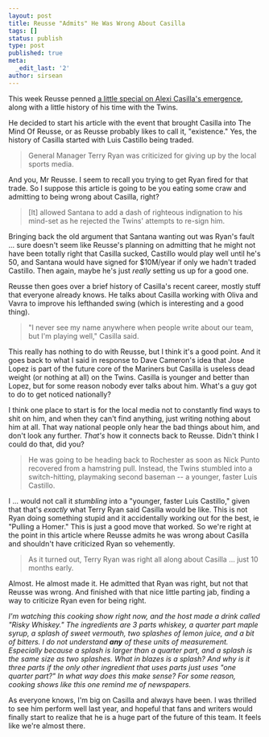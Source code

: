 ```yaml
---
layout: post
title: Reusse "Admits" He Was Wrong About Casilla
tags: []
status: publish
type: post
published: true
meta:
  _edit_last: '2'
author: sirsean
---
```

This week Reusse penned <a href="http://www.startribune.com/sports/twins/41472432.html">a little special on Alexi Casilla's emergence</a>, along with a little history of his time with the Twins.

He decided to start his article with the event that brought Casilla into The Mind Of Reusse, or as Reusse probably likes to call it, "existence." Yes, the history of Casilla started with Luis Castillo being traded.
<blockquote>General Manager Terry Ryan was criticized for giving up by the local sports media.</blockquote>
And you, Mr Reusse. I seem to recall you trying to get Ryan fired for that trade. So I suppose this article is going to be you eating some craw and admitting to being wrong about Casilla, right?
<blockquote>[It] allowed Santana to add a dash of righteous indignation to his mind-set as he rejected the Twins' attempts to re-sign him.</blockquote>
Bringing back the old argument that Santana wanting out was Ryan's fault ... sure doesn't seem like Reusse's planning on admitting that he might not have been totally right that Casilla sucked, Castillo would play well until he's 50, and Santana would have signed for $10M/year if only we hadn't traded Castillo. Then again, maybe he's just <em>really</em> setting us up for a good one.

Reusse then goes over a brief history of Casilla's recent career, mostly stuff that everyone already knows. He talks about Casilla working with Oliva and Vavra to improve his lefthanded swing (which is interesting and a good thing).
<blockquote>"I never see my name anywhere when people write about our team, but I'm playing well," Casilla said.</blockquote>
This really has nothing to do with Reusse, but I think it's a good point. And it goes back to what I said in response to Dave Cameron's idea that Jose Lopez is part of the future core of the Mariners but Casilla is useless dead weight (or nothing at all) on the Twins. Casilla is younger and better than Lopez, but for some reason nobody ever talks about him. What's a guy got to do to get noticed nationally?

I think one place to start is for the local media not to constantly find ways to shit on him, and when they can't find anything, just writing nothing about him at all. That way national people only hear the bad things about him, and don't look any further. <em>That's</em> how it connects back to Reusse. Didn't think I could do that, did you?
<blockquote>He was going to be heading back to Rochester as soon as Nick Punto recovered from a hamstring pull. Instead, the Twins stumbled into a switch-hitting, playmaking second baseman -- a younger, faster Luis Castillo.</blockquote>
I ... would not call it <em>stumbling</em> into a "younger, faster Luis Castillo," given that that's <em>exactly</em> what Terry Ryan said Casilla would be like. This is not Ryan doing something stupid and it accidentally working out for the best, ie "Pulling a Homer." This is just a good move that worked. So we're right at the point in this article where Reusse admits he was wrong about Casilla and shouldn't have criticized Ryan so vehemently.
<blockquote>As it turned out, Terry Ryan was right all along about Casilla ... just 10 months early.</blockquote>
Almost. He almost made it. He admitted that Ryan was right, but not that Reusse was wrong. And finished with that nice little parting jab, finding a way to criticize Ryan even for being right.

<em>I'm watching this cooking show right now, and the host made a drink called "Risky Whiskey." The ingredients are 3 parts whiskey, a quarter part maple syrup, a splash of sweet vermouth, two splashes of lemon juice, and a bit of bitters. I do not understand <strong>any</strong> of these units of measurement. Especially because a splash is larger than a quarter part, and a splash is the same size as two splashes. What in blazes is a splash? And why is it three parts if the only other ingredient that uses parts just uses "one quarter part?" In what way does this make sense? For some reason, cooking shows like this one remind me of newspapers.</em>

As everyone knows, I'm big on Casilla and always have been. I was thrilled to see him perform well last year, and hopeful that fans and writers would finally start to realize that he is a huge part of the future of this team. It feels like we're almost there.
